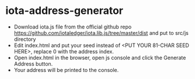 # iota-address-generator

- Download iota.js file from the official github repo https://github.com/iotaledger/iota.lib.js/tree/master/dist and put to src/js directory
- Edit index.html and put your seed instead of <PUT YOUR 81-CHAR SEED HERE>, replace 0 with the address index.
- Open index.html in the browser, open js console  and click the Generate Address button.
- Your address will be printed to the console. 
